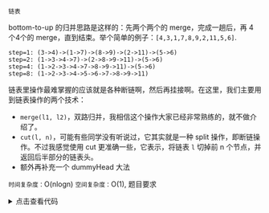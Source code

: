 `链表`

bottom-to-up 的归并思路是这样的：先两个两个的 merge，完成一趟后，再 4 个4个的 merge，直到结束。举个简单的例子：`[4,3,1,7,8,9,2,11,5,6]`.

```angelscript
step=1: (3->4)->(1->7)->(8->9)->(2->11)->(5->6)
step=2: (1->3->4->7)->(2->8->9->11)->(5->6)
step=4: (1->2->3->4->7->8->9->11)->(5->6)
step=8: (1->2->3->4->5->6->7->8->9->11)
```

链表里操作最难掌握的应该就是各种断链啊，然后再挂接啊。在这里，我们主要用到链表操作的两个技术：

- `merge(l1, l2)`，双路归并，我相信这个操作大家已经非常熟练的，就不做介绍了。
- `cut(l, n)`，可能有些同学没有听说过，它其实就是一种 split 操作，即断链操作。不过我感觉使用 cut 更准确一些，它表示，将链表 `l` 切掉前 n 个节点，并返回后半部分的链表头。
- 额外再补充一个 dummyHead 大法

`时间复杂度：`O(nlogn)
`空间复杂度：`O(1), 题目要求

<details>
<summary>点击查看代码</summary>



```
/**
 * Definition for singly-linked list.
 * struct ListNode {
 *     int val;
 *     ListNode *next;
 *     ListNode() : val(0), next(nullptr) {}
 *     ListNode(int x) : val(x), next(nullptr) {}
 *     ListNode(int x, ListNode *next) : val(x), next(next) {}
 * };
 */
class Solution {
public:
    ListNode* rotateRight(ListNode* head, int k) { 
        if(head == nullptr) return head;     
        ListNode *dummy = new ListNode, *move;
        // dummy -> next = head;
        int cnt = 1;
        // move = dummy -> next;
        move = head;
        while(move -> next != nullptr){
            ++cnt;
            move = move -> next;
        }
        move -> next = head;
        // move -> next = dummy -> next;
        k = k % cnt;
        k = cnt - k;
        move = head;
        // move = dummy;
        k--;
        while(k --){
            move = move -> next;
        }

        head = move -> next;
        move -> next = nullptr;
        return head;
        // dummy -> next = move -> next;

        // return dummy -> next;
        
    }
};
```

</details>